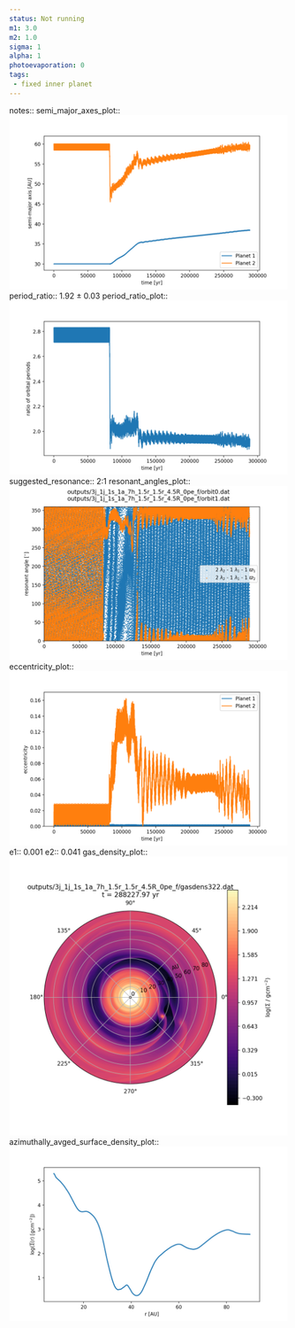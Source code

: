 ```yaml
---
status: Not running
m1: 3.0
m2: 1.0
sigma: 1
alpha: 1
photoevaporation: 0
tags:
 - fixed inner planet
---
```


notes::
semi_major_axes_plot:: ![semi_major_axes_3j_1j_1s_1a_7h_1.5r_1.5r_4.5R_0pe_f.png](plots/semi_major_axes/semi_major_axes_3j_1j_1s_1a_7h_1.5r_1.5r_4.5R_0pe_f.png)
period_ratio:: 1.92 ± 0.03
period_ratio_plot:: ![period_ratio_3j_1j_1s_1a_7h_1.5r_1.5r_4.5R_0pe_f.png](plots/period_ratio/period_ratio_3j_1j_1s_1a_7h_1.5r_1.5r_4.5R_0pe_f.png)
suggested_resonance:: 2:1
resonant_angles_plot:: ![resonant_angles_3j_1j_1s_1a_7h_1.5r_1.5r_4.5R_0pe_f.png](plots/resonant_angles/resonant_angles_3j_1j_1s_1a_7h_1.5r_1.5r_4.5R_0pe_f.png)
eccentricity_plot:: ![eccentricity_3j_1j_1s_1a_7h_1.5r_1.5r_4.5R_0pe_f.png](plots/eccentricity/eccentricity_3j_1j_1s_1a_7h_1.5r_1.5r_4.5R_0pe_f.png)
e1:: 0.001
e2:: 0.041
gas_density_plot:: ![gas_density_3j_1j_1s_1a_7h_1.5r_1.5r_4.5R_0pe_f.png](plots/gas_density/gas_density_3j_1j_1s_1a_7h_1.5r_1.5r_4.5R_0pe_f.png)
azimuthally_avged_surface_density_plot:: ![azimuthally_avged_surface_density_3j_1j_1s_1a_7h_1.5r_1.5r_4.5R_0pe_f.png](plots/azimuthally_avged_surface_density/azimuthally_avged_surface_density_3j_1j_1s_1a_7h_1.5r_1.5r_4.5R_0pe_f.png)
